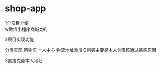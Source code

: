 # shop-app


1个项目介绍   
      w微信小程序商城类的   
      
      
2项目实现功能   
    
   分类实现
    购物车
    个人中心 
    物流地址添加
    G购买主要是本人为审核通过某些原因 
    
    
    
    
  3直接克隆本人地址  
  
